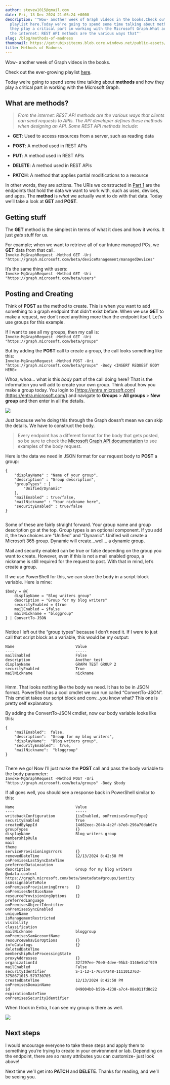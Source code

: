 ```yaml
---
author: stevew1015@gmail.com
date: Fri, 13 Dec 2024 21:05:24 +0000
description: '"Wow- another week of Graph videos in the books.Check out the ever-growing
  playlist here.Today we’re going to spend some time talking about methods and how
  they play a critical part in working with the Microsoft Graph.What are methods?From
  the internet: REST API methods are the various ways that"'
slug: /blog/methods-of-madness
thumbnail: https://getrubixsitecms.blob.core.windows.net/public-assets/content/v1/logo512.png
title: Methods of Madness
---
```


Wow- another week of Graph videos in the books.

Check out the ever-growing playlist [here](https://www.youtube.com/playlist?list=PLKROqDcmQsFls8cPHk3HFz2mUURHx46_O).

Today we’re going to spend some time talking about **methods** and how they play a critical part in working with the Microsoft Graph.

What are methods?
-----------------

> _From the internet: REST API methods are the various ways that clients can send requests to APIs. The API developer defines these methods when designing an API. Some REST API methods include_:

-   **GET**: Used to access resources from a server, such as reading data
    
-   **POST**: A method used in REST APIs
    
-   **PUT**: A method used in REST APIs
    
-   **DELETE**: A method used in REST APIs
    
-   **PATCH**: A method that applies partial modifications to a resource
    

In other words, they are actions. The URIs we constructed in [Part 1](https://www.getrubix.com/blog/microsoft-graph-a-beginners-guide-to-apis-endpoints-and-urls) are the endpoints that hold the data we want to work with, such as uses, devices, and apps. The **method** is _what_ we actually want to do with that data. Today we’ll take a look at **GET** and **POST**.

Getting stuff
-------------

The **GET** method is the simplest in terms of what it does and how it works. It just _gets_ stuff for us.

For example; when we want to retrieve all of our Intune managed PCs, we **GET** data from that call.  
`Invoke-MgGraphRequest -Method GET -Uri "https://graph.microsoft.com/beta/deviceManagement/managedDevices"`

It’s the same thing with users:  
`Invoke-MgGraphRequest -Method GET -Uri "https://graph.microsoft.com/beta/users"`

Posting and Creating
--------------------

Think of **POST** as the method to create. This is when you want to add something to a graph endpoint that didn’t exist before. When we use **GET** to make a request, we don’t need anything more than the endpoint itself. Let’s use groups for this example.

If I want to see all my groups, then my call is:  
`Invoke-MgGraphRequest -Method GET -Uri "https://graph.microsoft.com/beta/groups"`

But by adding the **POST** call to create a group, the call looks something like this:  
`Invoke-MgGraphRequest -Method POST -Uri "https://graph.microsoft.com/beta/groups" -Body <INSERT REQUEST BODY HERE>`

Whoa, whoa… what is this _body_ part of the call doing here? That is the information you will add to create your own group. Think about how you make a group today. You login to [https://entra.microsoft.com](https://entra.microsoft.com/) and navigate to **Groups** > **All groups** > **New group** and then enter in all the details.

![](https://getrubixsitecms.blob.core.windows.net/public-assets/content/v1/5dd365a31aa1fd743bc30b8e/1cd40063-4336-4b26-9cfc-7d82655577e4/newGroup.png)

Just because we’re doing this through the Graph doesn’t mean we can skip the details. We have to construct the body.

> Every endpoint has a different format for the body that gets posted, so be sure to check the [Microsoft Graph API documentation](https://learn.microsoft.com/en-us/graph/api/overview?view=graph-rest-1.0) to see examples of the body request.

Here is the data we need in JSON format for our request body to **POST** a group:

```
{
	"displayName" : "Name of your group",
	"description" : "Group description",
	"groupTypes" : [
		"Unified/Dynamic"
	],
	"mailEnabled" : true/false,
	"mailNickname" : "Your nickname here",
	"securityEnabled" : true/false
}


```

Some of these are fairly straight forward. Your group name and group description go at the top. Group types is an optional component. If you add it, the two choices are “Unified” and “Dynamic”. Unified will create a Microsoft 365 group. Dynamic will create…well… a dynamic group.

Mail and security enabled can be true or false depending on the group you want to create. However, even if this is not a mail enabled group, a nickname is still required for the request to post. With that in mind, let’s create a group.

If we use PowerShell for this, we can store the body in a script-block variable. Here is mine:

```
$body = @{
	displayName = "Blog writers group"
	description = "Group for my blog writers"
	securityEnabled = $true
	mailEnabled = $false
	mailNickname = "bloggroup"
} | ConvertTo-JSON


```

Notice I left out the “group types” because I don’t need it. If I were to just call that script block as a variable, this would be my output:

```
Name                           Value                                                                                                                                                               
----                           -----                                                                                                                                                               
mailEnabled                    False                                                                                                                                                               
description                    Another test                                                                                                                                                        
displayName                    GRAPH TEST GROUP 2                                                                                                                                                  
securityEnabled                True                                                                                                                                                                
mailNickname                   nickname      


```

Hmm. That looks nothing like the body we need. It has to be in JSON format. PowerShell has a cool cmdlet we can run called “ConvertTo-JSON”. This cmdlet takes our script block and conv…you know what? This one is pretty self explanatory.

By adding the ConvertTo-JSON cmdlet, now our body variable looks like this:

```
{
    "mailEnabled":  false,
    "description":  "Group for my blog writers",
    "displayName":  "Blog writers group",
    "securityEnabled":  true,
    "mailNickname":  "bloggroup"
}


```

There we go! Now I’ll just make the **POST** call and pass the body variable to the body parameter:  
`Invoke-MgGraphRequest -Method POST -Uri "https://graph.microsoft.com/beta/groups" -Body $body`

If all goes well, you should see a response back in PowerShell similar to this:

```
Name                           Value                                                                                                                                                               
----                           -----                                                                                                                                                               
writebackConfiguration         {isEnabled, onPremisesGroupType}                                                                                                                                    
securityEnabled                True                                                                                                                                                                
createdByAppId                 14d82eec-204b-4c2f-b7e8-296a70dab67e                                                                                                                                
groupTypes                     {}                                                                                                                                                                  
displayName                    Blog writers group                                                                                                                                                  
membershipRule                                                                                                                                                                                     
mail                                                                                                                                                                                               
theme                                                                                                                                                                                              
serviceProvisioningErrors      {}                                                                                                                                                                  
renewedDateTime                12/13/2024 8:42:58 PM                                                                                                                                               
onPremisesLastSyncDateTime                                                                                                                                                                         
preferredDataLocation                                                                                                                                                                              
description                    Group for my blog writers                                                                                                                                           
@odata.context                 https://graph.microsoft.com/beta/$metadata#groups/$entity                                                                                                           
isAssignableToRole                                                                                                                                                                                 
onPremisesProvisioningErrors   {}                                                                                                                                                                  
onPremisesNetBiosName                                                                                                                                                                              
resourceProvisioningOptions    {}                                                                                                                                                                  
preferredLanguage                                                                                                                                                                                  
onPremisesObjectIdentifier                                                                                                                                                                         
onPremisesSyncEnabled                                                                                                                                                                              
uniqueName                                                                                                                                                                                         
isManagementRestricted                                                                                                                                                                             
visibility                                                                                                                                                                                         
classification                                                                                                                                                                                     
mailNickname                   bloggroup                                                                                                                                                           
onPremisesSamAccountName                                                                                                                                                                           
resourceBehaviorOptions        {}                                                                                                                                                                  
infoCatalogs                   {}                                                                                                                                                                  
deletedDateTime                                                                                                                                                                                    
membershipRuleProcessingState                                                                                                                                                                      
proxyAddresses                 {}                                                                                                                                                                  
organizationId                 32f297ee-70e0-4dee-95b3-3146e5b2f929                                                                                                                                
mailEnabled                    False                                                                                                                                                               
securityIdentifier             S-1-12-1-76547248-1111012763-3758671015-579730705                                                                                                                   
createdDateTime                12/13/2024 8:42:58 PM                                                                                                                                               
onPremisesDomainName                                                                                                                                                                               
id                             049004b0-b59b-4238-a7c4-08e011fd8d22                                                                                                                                
expirationDateTime                                                                                                                                                                                 
onPremisesSecurityIdentifier
```

When I look in Entra, I can see my group is there as well.

![](https://getrubixsitecms.blob.core.windows.net/public-assets/content/v1/5dd365a31aa1fd743bc30b8e/a178205e-4381-42b2-ac9e-9093c50f51aa/postBlog2.png)

Next steps
----------

I would encourage everyone to take these steps and apply them to something you’re trying to create in your environment or lab. Depending on the endpoint, there are so many attributes you can customize- just look above!

Next time we’ll get into **PATCH** and **DELETE**. Thanks for reading, and we’ll be seeing you.